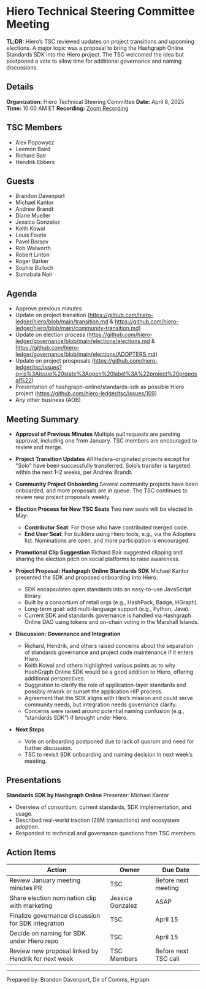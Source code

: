 # Hiero Technical Steering Committee Meeting

**TL;DR:** Hiero’s TSC reviewed updates on project transitions and upcoming elections. A major topic was a proposal to bring the Hashgraph Online Standards SDK into the Hiero project. The TSC welcomed the idea but postponed a vote to allow time for additional governance and naming discussions.

## Details

**Organization:** Hiero Technical Steering Committee
**Date:** April 8, 2025
**Time:** 10:00 AM ET
**Recording:** [Zoom Recording](https://zoom.us/rec/share/4HhJP-7kBaA4YUXFSMOl5TnKGA2z_YX8zqH9dcxnUDIN7zGIkcbo6A0q12sXY6uc.OfQ5KblzwflrJFcH)


## TSC Members
- Alex Popowycz
- Leemon Baird
- Richard Bair
- Hendrik Ebbers

## Guests
- Brandon Davenport
- Michael Kantor
- Andrew Brandt
- Diane Mueller
- Jessica Gonzalez
- Keith Kowal
- Louis Fourie
- Pavel Borsov
- Rob Walworth
- Robert Linton
- Roger Barker
- Sophie Bulloch
- Sumabala Nair

## Agenda

- Approve previous minutes
- Update on project transition (https://github.com/hiero-ledger/hiero/blob/main/transition.md & https://github.com/hiero-ledger/hiero/blob/main/community-transition.md)
- Update on election process (https://github.com/hiero-ledger/governance/blob/main/elections/elections.md & https://github.com/hiero-ledger/governance/blob/main/elections/ADOPTERS.md)
- Update on project prosposals (https://github.com/hiero-ledger/tsc/issues?q=is%3Aissue%20state%3Aopen%20label%3A%22project%20proposal%22)
- Presentation of hashgraph-online/standards-sdk as possible Hiero project (https://github.com/hiero-ledger/tsc/issues/109)
- Any other business (AOB)

## Meeting Summary

- **Approval of Previous Minutes**
  Multiple pull requests are pending approval, including one from January. TSC members are encouraged to review and merge.

- **Project Transition Updates**
  All Hedera-originated projects except for "Solo" have been successfully transferred. Solo’s transfer is targeted within the next 1–2 weeks, per Andrew Brandt.

- **Community Project Onboarding**
  Several community projects have been onboarded, and more proposals are in queue. The TSC continues to review new project proposals weekly.

- **Election Process for New TSC Seats**
  Two new seats will be elected in May:
  - **Contributor Seat**: For those who have contributed merged code.
  - **End User Seat**: For builders using Hiero tools, e.g., via the Adopters list.
  Nominations are open, and more participation is encouraged.

- **Promotional Clip Suggestion**
  Richard Bair suggested clipping and sharing the election pitch on social platforms to raise awareness.

- **Project Proposal: Hashgraph Online Standards SDK**
  Michael Kantor presented the SDK and proposed onboarding into Hiero.
  - SDK encapsulates open standards into an easy-to-use JavaScript library.
  - Built by a consortium of retail orgs (e.g., HashPack, Badge, HGraph).
  - Long-term goal: add multi-language support (e.g., Python, Java).
  - Current SDK and standards governance is handled via Hashgraph Online DAO using tokens and on-chain voting in the Marshall Islands.

- **Discussion: Governance and Integration**
  - Richard, Hendrik, and others raised concerns about the separation of standards governance and project code maintenance if it enters Hiero.
  - Keith Kowal and others highlighted various points as to why HashGraph Online SDK would be a good addition to Hiero, offering additional perspectives.
  - Suggestion to clarify the role of application-layer standards and possibly rework or sunset the application HIP process.
  - Agreement that the SDK aligns with Hiro’s mission and could serve community needs, but integration needs governance clarity.
  - Concerns were raised around potential naming confusion (e.g., “standards SDK”) if brought under Hiero.

- **Next Steps**
  - Vote on onboarding postponed due to lack of quorum and need for further discussion.
  - TSC to revisit SDK onboarding and naming decision in next week’s meeting.

## Presentations

**Standards SDK by Hashgraph Online**
Presenter: Michael Kantor
- Overview of consortium, current standards, SDK implementation, and usage.
- Described real-world traction (28M transactions) and ecosystem adoption.
- Responded to technical and governance questions from TSC members.

## Action Items

| Action | Owner | Due Date |
|-------|-------|----------|
| Review January meeting minutes PR | TSC | Before next meeting |
| Share election nomination clip with marketing | Jessica Gonzalez | ASAP |
| Finalize governance discussion for SDK integration | TSC | April 15 |
| Decide on naming for SDK under Hiero repo | TSC | April 15 |
| Review new proposal linked by Hendrik for next week | TSC Members | Before next TSC call |

---

Prepared by: Brandon Davenport, Dir of Comms, Hgraph
